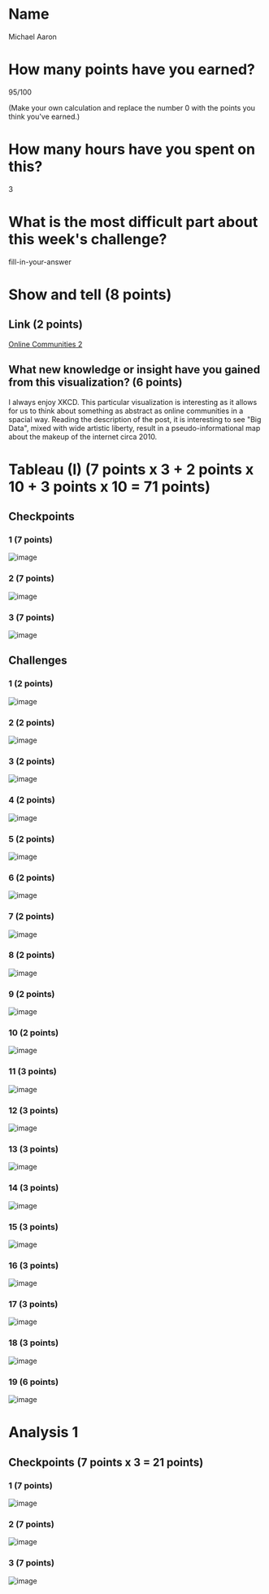# Name

Michael Aaron

# How many points have you earned?

95/100

(Make your own calculation and replace the number 0 with the points you think you've earned.)

# How many hours have you spent on this?

3

# What is the most difficult part about this week's challenge?

fill-in-your-answer

# Show and tell (8 points)

## Link (2 points)

[Online Communities 2](http://xkcd.com/195/)

## What new knowledge or insight have you gained from this visualization? (6 points)

I always enjoy XKCD. This particular visualization is interesting as it allows for us to think about something as abstract as online communities in a spacial way. Reading the description of the post, it is interesting to see "Big Data", mixed with wide artistic liberty, result in a pseudo-informational map about the makeup of the internet circa 2010.

# Tableau (I) (7 points x 3 + 2 points x 10 + 3 points x 10 = 71 points)

## Checkpoints

### 1 (7 points)

![image](https://www.dropbox.com/s/tbzel1ir22n8xat/Screenshot%202014-09-28%2012.48.15.png?dl=1)

### 2 (7 points)

![image](https://www.dropbox.com/s/1em3k90nngzk9pz/Screenshot%202014-09-28%2013.00.37.png?dl=1)

### 3 (7 points)

![image](https://www.dropbox.com/s/e4l11b0bwqpirjk/Screenshot%202014-09-28%2013.06.10.png?dl=1)

## Challenges

### 1 (2 points)

![image](https://www.dropbox.com/s/cwbn03xe5bw3cer/Screenshot%202014-09-28%2013.09.54.png?dl=1)

### 2 (2 points)

![image](https://www.dropbox.com/s/fnka6ce7tdkmc3p/Screenshot%202014-09-28%2013.10.16.png?dl=1)

### 3 (2 points)

![image](https://www.dropbox.com/s/jygdb4gprpmigwy/Screenshot%202014-09-28%2013.10.57.png?dl=1)

### 4 (2 points)

![image](https://www.dropbox.com/s/yvohqohunyfxryu/Screenshot%202014-09-28%2013.12.08.png?dl=1)

### 5 (2 points)

![image](https://www.dropbox.com/s/13tfxyjnztz24jx/Screenshot%202014-09-28%2013.21.19.png?dl=1)

### 6 (2 points)

![image](https://www.dropbox.com/s/twhbi5q5sdjg0zi/Screenshot%202014-09-28%2013.23.48.png?dl=1)

### 7 (2 points)

![image](https://www.dropbox.com/s/3kv975n0d6h0p1s/Screenshot%202014-09-28%2013.24.57.png?dl=1)

### 8 (2 points)

![image](https://www.dropbox.com/s/lp7hh5tiq8vo7hv/Screenshot%202014-09-28%2013.25.26.png?dl=1)

### 9 (2 points)

![image](https://www.dropbox.com/s/r9mkcj5o6150bad/Screenshot%202014-09-28%2013.28.37.png?dl=1)

### 10 (2 points)

![image](https://www.dropbox.com/s/pgxspjq8s0tyw6c/Screenshot%202014-09-28%2013.29.22.png?dl=1)

### 11 (3 points)

![image](https://www.dropbox.com/s/nerfeabeelyh0mm/Screenshot%202014-09-28%2013.30.16.png?dl=1)

### 12 (3 points)

![image](https://www.dropbox.com/s/8wv2vjbvtpnjema/Screenshot%202014-09-28%2013.30.54.png?dl=1)

### 13 (3 points)

![image](https://www.dropbox.com/s/j54qm81cqi2m9jr/Screenshot%202014-09-28%2013.56.56.png?dl=1)

### 14 (3 points)

![image](https://www.dropbox.com/s/qatlmz48cdr2kvl/Screenshot%202014-09-28%2014.03.37.png?dl=1)

### 15 (3 points)

![image](https://www.dropbox.com/s/13cjy6roaxkz9ol/Screenshot%202014-09-28%2014.04.30.png?dl=1)

### 16 (3 points)

![image](https://www.dropbox.com/s/n1d924tlowimy96/Screenshot%202014-09-28%2014.05.41.png?dl=1)

### 17 (3 points)

![image](https://www.dropbox.com/s/ilx6en9d9vaji35/Screenshot%202014-09-28%2014.06.35.png?dl=1)

### 18 (3 points)

![image](https://www.dropbox.com/s/ajmtilmg50u0usm/Screenshot%202014-09-28%2014.09.21.png?dl=1)

### 19 (6 points)

![image](https://www.dropbox.com/s/w6y5qjfektw8uyh/Screenshot%202014-09-28%2014.13.15.png?dl=1)



# Analysis 1

## Checkpoints (7 points x 3 = 21 points)

### 1 (7 points)

![image](https://www.dropbox.com/s/mf527vgj4t2pknr/Screenshot%202014-09-28%2020.34.39.png?dl=1)

### 2 (7 points)

![image](https://www.dropbox.com/s/84em89ewcnqlafz/Screenshot%202014-09-28%2012.10.39.png?dl=1)

### 3 (7 points)

![image](https://www.dropbox.com/s/tgg74qv25eckf18/Screenshot%202014-09-28%2012.26.48.png?dl=1)
